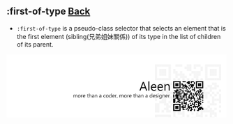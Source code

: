 ## :first-of-type [**Back**](./../pseudoClass.md)

- `:first-of-type` is a pseudo-class selector that selects an element that is the first element (sibling(兄弟姐妹關係)) of its type in the list of children of its parent.

<a href="http://aleen42.github.io/" target="_blank" ><img src="./../../../pic/tail.gif"></a>